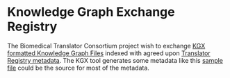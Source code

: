 # Knowledge Graph Exchange Registry

The Biomedical Translator Consortium project wish to exchange [KGX formatted Knowledge Graph Files](https://github.com/biolink/kgx/blob/master/data-preparation.md) indexed with agreed upon [Translator Registry metadata](https://github.com/NCATSTranslator/TranslatorArchitecture/blob/master/RegistryMetadata.md).  The KGX tool generates some metadata like this [sample file](./SAMPLE_KGE_METADATA_OUTPUT.md) could be the source for most of the metadata.
